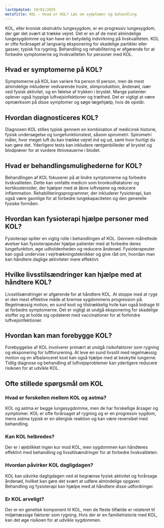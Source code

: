```yaml
---
lastUpdated: 19/02/2025
metaTitle: KOL – Hvad er KOL? Læs om symptomer og behandling
---
```


KOL, eller kronisk obstruktiv lungesygdom, er en progressiv lungesygdom, der gør det svært at trække vejret. Det er en af de mest almindelige lungesygdomme og kan have en betydelig indvirkning på livskvaliteten. KOL er ofte forårsaget af langvarig eksponering for skadelige partikler eller gasser, typisk fra rygning. Behandling og rehabilitering er afgørende for at forbedre symptomerne og livskvaliteten for personer med KOL.

## Hvad er symptomerne på KOL?

Symptomerne på KOL kan variere fra person til person, men de mest almindelige inkluderer vedvarende hoste, slimproduktion, åndenød, især ved fysisk aktivitet, og en følelse af trykken i brystet. Mange patienter oplever også hyppige luftvejsinfektioner og træthed. Det er vigtigt at være opmærksom på disse symptomer og søge lægehjælp, hvis de opstår.

## Hvordan diagnosticeres KOL?

Diagnosen KOL stilles typisk gennem en kombination af medicinsk historie, fysisk undersøgelse og lungefunktionstest, såsom spirometri. Spirometri måler, hvor meget luft du kan trække vejret ind og ud, samt hvor hurtigt du kan gøre det. Yderligere tests kan inkludere røntgenbilleder af brystet og blodprøver for at vurdere iltniveauerne i blodet.

## Hvad er behandlingsmulighederne for KOL?

Behandlingen af KOL fokuserer på at lindre symptomerne og forbedre livskvaliteten. Dette kan omfatte medicin som bronkodilatatorer og kortikosteroider, der hjælper med at åbne luftvejene og reducere inflammation. Rehabiliteringsprogrammer, der inkluderer fysioterapi, kan også være gavnlige for at forbedre lungekapaciteten og den generelle fysiske formåen.

## Hvordan kan fysioterapi hjælpe personer med KOL?

Fysioterapi spiller en vigtig rolle i behandlingen af KOL. Gennem målrettede øvelser kan fysioterapeuter hjælpe patienter med at forbedre deres lungefunktion, øge udholdenheden og reducere åndenød. Fysioterapeuter kan også undervise i vejrtrækningsteknikker og give råd om, hvordan man kan håndtere daglige aktiviteter mere effektivt.

## Hvilke livsstilsændringer kan hjælpe med at håndtere KOL?

Livsstilsændringer er afgørende for at håndtere KOL. At stoppe med at ryge er den mest effektive måde at bremse sygdommens progression på. Regelmæssig motion, en sund kost og tilstrækkelig hvile kan også bidrage til at forbedre symptomerne. Det er vigtigt at undgå eksponering for skadelige stoffer og at holde sig opdateret med vaccinationer for at forhindre luftvejsinfektioner.

## Hvordan kan man forebygge KOL?

Forebyggelse af KOL involverer primært at undgå risikofaktorer som rygning og eksponering for luftforurening. At leve en sund livsstil med regelmæssig motion og en afbalanceret kost kan også hjælpe med at beskytte lungerne. Tidlig diagnose og behandling af luftvejsproblemer kan yderligere reducere risikoen for at udvikle KOL.

## Ofte stillede spørgsmål om KOL

### Hvad er forskellen mellem KOL og astma?

KOL og astma er begge lungesygdomme, men de har forskellige årsager og symptomer. KOL er ofte forårsaget af rygning og er en progressiv sygdom, mens astma typisk er en allergisk reaktion og kan være reversibel med behandling.

### Kan KOL helbredes?

Der er i øjeblikket ingen kur mod KOL, men sygdommen kan håndteres effektivt med behandling og livsstilsændringer for at forbedre livskvaliteten.

### Hvordan påvirker KOL dagligdagen?

KOL kan påvirke dagligdagen ved at begrænse fysisk aktivitet og forårsage åndenød, hvilket kan gøre det svært at udføre almindelige opgaver. Behandling og fysioterapi kan hjælpe med at håndtere disse udfordringer.

### Er KOL arveligt?

Der er en genetisk komponent til KOL, men de fleste tilfælde er relateret til miljømæssige faktorer som rygning. Hvis der er en familiehistorie med KOL, kan det øge risikoen for at udvikle sygdommen.
